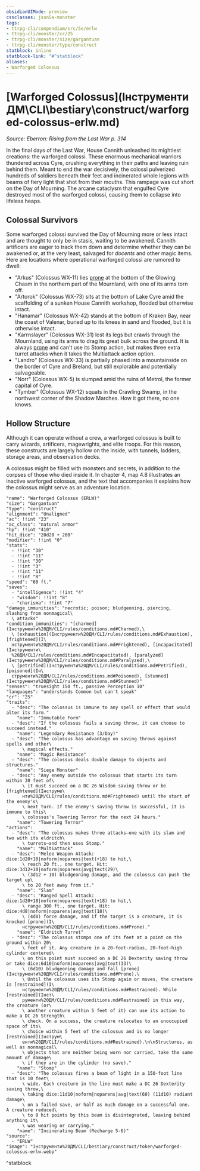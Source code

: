 ```yaml
---
obsidianUIMode: preview
cssclasses: json5e-monster
tags:
- ttrpg-cli/compendium/src/5e/erlw
- ttrpg-cli/monster/cr/25
- ttrpg-cli/monster/size/gargantuan
- ttrpg-cli/monster/type/construct
statblock: inline
statblock-link: "#^statblock"
aliases:
- Warforged Colossus
---
```

# [Warforged Colossus](Інструменти ДМ\CLI\bestiary\construct/warforged-colossus-erlw.md)
*Source: Eberron: Rising from the Last War p. 314*  

In the final days of the Last War, House Cannith unleashed its mightiest creations: the warforged colossi. These enormous mechanical warriors thundered across Cyre, crushing everything in their paths and leaving ruin behind them. Meant to end the war decisively, the colossi pulverized hundreds of soldiers beneath their feet and incinerated whole legions with beams of fiery light that shot from their mouths. This rampage was cut short on the Day of Mourning. The arcane cataclysm that engulfed Cyre destroyed most of the warforged colossi, causing them to collapse into lifeless heaps.

## Colossal Survivors

Some warforged colossi survived the Day of Mourning more or less intact and are thought to only be in stasis, waiting to be awakened. Cannith artificers are eager to track them down and determine whether they can be awakened or, at the very least, salvaged for *docents* and other magic items. Here are locations where operational warforged colossi are rumored to dwell:

- "Arkus" (Colossus WX-11) lies [prone](Інструменти%20ДМ/CLI/rules/conditions.md#Prone) at the bottom of the Glowing Chasm in the northern part of the Mournland, with one of its arms torn off.  
- "Artorok" (Colossus WX-73) sits at the bottom of Lake Cyre amid the scaffolding of a sunken House Cannith workshop, flooded but otherwise intact.  
- "Hanamar" (Colossus WX-42) stands at the bottom of Kraken Bay, near the coast of Valenar, buried up to its knees in sand and flooded, but it is otherwise intact.  
- "Karrnslayer" (Colossus WX-31) lost its legs but crawls through the Mournland, using its arms to drag its great bulk across the ground. It is always [prone](Інструменти%20ДМ/CLI/rules/conditions.md#Prone) and can't use its Stomp action, but makes three extra turret attacks when it takes the Multiattack action option.  
- "Landro" (Colossus WX-33) is partially phased into a mountainside on the border of Cyre and Breland, but still explorable and potentially salvageable.  
- "Norr" (Colossus WX-5) is slumped amid the ruins of Metrol, the former capital of Cyre.  
- "Tymber" (Colossus WX-12) squats in the Crawling Swamp, in the northwest corner of the Shadow Marches. How it got there, no one knows.  

## Hollow Structure

Although it can operate without a crew, a warforged colossus is built to carry wizards, artificers, magewrights, and elite troops. For this reason, these constructs are largely hollow on the inside, with tunnels, ladders, storage areas, and observation decks.

A colossus might be filled with monsters and secrets, in addition to the corpses of those who died inside it. In chapter 4, map 4.8 illustrates an inactive warforged colossus, and the text that accompanies it explains how the colossus might serve as an adventure location.

```statblock
"name": "Warforged Colossus (ERLW)"
"size": "Gargantuan"
"type": "construct"
"alignment": "Unaligned"
"ac": !!int "23"
"ac_class": "natural armor"
"hp": !!int "410"
"hit_dice": "20d20 + 200"
"modifier": !!int "0"
"stats":
  - !!int "30"
  - !!int "11"
  - !!int "30"
  - !!int "3"
  - !!int "11"
  - !!int "8"
"speed": "60 ft."
"saves":
  - "intelligence": !!int "4"
  - "wisdom": !!int "8"
  - "charisma": !!int "7"
"damage_immunities": "necrotic; poison; bludgeoning, piercing, slashing from nonmagical\
  \ attacks"
"condition_immunities": "[charmed](Інструменти%20ДМ/CLI/rules/conditions.md#Charmed),\
  \ [exhaustion](Інструменти%20ДМ/CLI/rules/conditions.md#Exhaustion), [frightened](І\
  нструменти%20ДМ/CLI/rules/conditions.md#Frightened), [incapacitated](Інструменти\
  %20ДМ/CLI/rules/conditions.md#Incapacitated), [paralyzed](Інструменти%20ДМ/CLI/rules/conditions.md#Paralyzed),\
  \ [petrified](Інструменти%20ДМ/CLI/rules/conditions.md#Petrified), [poisoned](Ін\
  струменти%20ДМ/CLI/rules/conditions.md#Poisoned), [stunned](Інструменти%20ДМ/CLI/rules/conditions.md#Stunned)"
"senses": "truesight 150 ft., passive Perception 10"
"languages": "understands Common but can't speak"
"cr": "25"
"traits":
  - "desc": "The colossus is immune to any spell or effect that would alter its form."
    "name": "Immutable Form"
  - "desc": "If the colossus fails a saving throw, it can choose to succeed instead."
    "name": "Legendary Resistance (3/Day)"
  - "desc": "The colossus has advantage on saving throws against spells and other\
      \ magical effects."
    "name": "Magic Resistance"
  - "desc": "The colossus deals double damage to objects and structures."
    "name": "Siege Monster"
  - "desc": "Any enemy outside the colossus that starts its turn within 30 feet of\
      \ it must succeed on a DC 26 Wisdom saving throw or be [frightened](Інструме\
      нти%20ДМ/CLI/rules/conditions.md#Frightened) until the start of the enemy's\
      \ next turn. If the enemy's saving throw is successful, it is immune to this\
      \ colossus's Towering Terror for the next 24 hours."
    "name": "Towering Terror"
"actions":
  - "desc": "The colossus makes three attacks—one with its slam and two with its eldritch\
      \ turrets—and then uses Stomp."
    "name": "Multiattack"
  - "desc": "Melee Weapon Attack: dice:1d20+18|noform|noparens|text(+18) to hit,\
      \ reach 20 ft., one target. Hit: dice:3d12+10|noform|noparens|avg|text(29)\
      \ (3d12 + 10) bludgeoning damage, and the colossus can push the target up\
      \ to 20 feet away from it."
    "name": "Slam"
  - "desc": "Ranged Spell Attack: dice:1d20+18|noform|noparens|text(+18) to hit,\
      \ range 300 ft., one target. Hit: dice:4d8|noform|noparens|avg|text(18)\
      \ (4d8) force damage, and if the target is a creature, it is knocked [prone](І\
      нструменти%20ДМ/CLI/rules/conditions.md#Prone)."
    "name": "Eldritch Turret"
  - "desc": "The colossus stomps one of its feet at a point on the ground within 20\
      \ feet of it. Any creature in a 20-foot-radius, 20-foot-high cylinder centered\
      \ on this point must succeed on a DC 26 Dexterity saving throw or take dice:6d10|noform|noparens|avg|text(33)\
      \ (6d10) bludgeoning damage and fall [prone](Інструменти%20ДМ/CLI/rules/conditions.md#Prone).\
      \ Until the colossus uses its Stomp again or moves, the creature is [restrained](І\
      нструменти%20ДМ/CLI/rules/conditions.md#Restrained). While [restrained](Інст\
      рументи%20ДМ/CLI/rules/conditions.md#Restrained) in this way, the creature (or\
      \ another creature within 5 feet of it) can use its action to make a DC 26 Strength\
      \ check. On a success, the creature relocates to an unoccupied space of its\
      \ choice within 5 feet of the colossus and is no longer [restrained](Інструм\
      енти%20ДМ/CLI/rules/conditions.md#Restrained).\n\nStructures, as well as nonmagical\
      \ objects that are neither being worn nor carried, take the same amount of damage\
      \ if they are in the cylinder (no save)."
    "name": "Stomp"
  - "desc": "The colossus fires a beam of light in a 150-foot line that is 10 feet\
      \ wide. Each creature in the line must make a DC 26 Dexterity saving throw,\
      \ taking dice:11d10|noform|noparens|avg|text(60) (11d10) radiant damage\
      \ on a failed save, or half as much damage on a successful one. A creature reduced\
      \ to 0 hit points by this beam is disintegrated, leaving behind anything it\
      \ was wearing or carrying."
    "name": "Incinerating Beam (Recharge 5-6)"
"source":
  - "ERLW"
"image": "Інструменти%20ДМ/CLI/bestiary/construct/token/warforged-colossus-erlw.webp"
```
^statblock